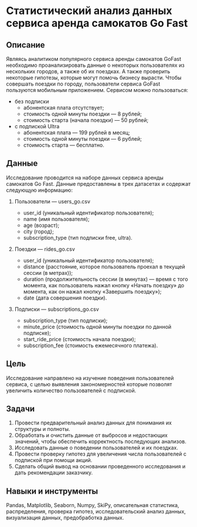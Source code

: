 # Статистический анализ данных сервиса аренда самокатов Go Fast

## Описание
Являясь аналитиком популярного сервиса аренды самокатов GoFast необходимо проанализировать данные о некоторых пользователях из нескольких городов, а также об их поездках. А  также проверить некоторые гипотезы, которые могут помочь бизнесу вырасти.
Чтобы совершать поездки по городу, пользователи сервиса GoFast пользуются мобильным приложением. Сервисом можно пользоваться:
 - без подписки
    - абонентская плата отсутствует;
    - стоимость одной минуты поездки — 8 рублей;
    - стоимость старта (начала поездки) — 50 рублей;
- с подпиской Ultra
    - абонентская плата — 199 рублей в месяц;
    - стоимость одной минуты поездки — 6 рублей;
    - стоимость старта — бесплатно.

## Данные
Исследование проводится на наборе данных  сервиса аренды самокатов Go Fast. Данные предоставлены в трех датасетах и содержат следующую информацию: 

1. Пользователи — users_go.csv
    - user_id (уникальный идентификатор пользователя);
    - name (имя пользователя);
    - age (возраст);
    - city (город);
    - subscription_type (тип подписки free, ultra).  

2. Поездки — rides_go.csv  
    - user_id (уникальный идентификатор пользователя);
    - distance (расстояние, которое пользователь проехал в текущей сессии (в метрах));
    - duration (продолжительность сессии (в минутах) — время с того момента, как пользователь нажал кнопку «Начать поездку» до момента, как он нажал кнопку «Завершить поездку»);
    - date (дата совершения поездки).  

3. Подписки — subscriptions_go.csv
    - subscription_type	(тип подписки);
    - minute_price (стоимость одной минуты поездки по данной подписке);
    - start_ride_price (стоимость начала поездки);
    - subscription_fee (стоимость ежемесячного платежа).

## Цель
Исследование направлено на изучение поведения пользователей сервиса, c целью выявления закономерностей которые позволят увеличить количество пользователей с подпиской.

## Задачи
1. Провести предварительный анализ данных для понимания их структуры и полноты.
2. Обработать и очистить данные от выбросов и недостающих значений, чтобы обеспечить корректность последующих анализов.  
3. Исследовать данные о поведении пользователей и их поездках.  
4. Провести проверку гипотез для увеличения числа пользователей c подпиской при помощи акций.  
5. Сделать общий вывод на основании проведенного исследования и дать рекомендации заказчику.

## Навыки и инструменты
Pandas, Matplotlib, Seaborn, Numpy, SkiPy, описательная статистика, распределения, проверка гипотез, исследовательский анализ данных, визуализация данных, предобработка данных.

